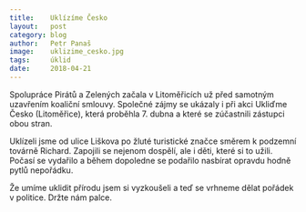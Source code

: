 ```yaml
---
title:	  Uklízíme Česko
layout:	  post
category: blog
author:	  Petr Panaš
image:	  uklizime_cesko.jpg
tags:	  úklid
date:	  2018-04-21
---
```


Spolupráce Pirátů a Zelených začala v Litoměřicích už před samotným uzavřením koaliční smlouvy. Společné zájmy se ukázaly i při akci Ukliďme Česko (Litoměřice), která proběhla 7. dubna a které se zúčastnili zástupci obou stran. 

Uklízeli jsme od ulice Liškova po žluté turistické značce směrem k podzemní továrně Richard. Zapojili se nejenom dospělí, ale i děti, které si to užili. Počasí se vydařilo a během dopoledne se podařilo nasbírat opravdu hodně pytlů nepořádku. 

Že umíme uklidit přírodu jsem si vyzkoušeli a teď se vrhneme dělat pořádek v politice. Držte nám palce. 


